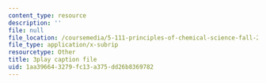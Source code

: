 ```yaml
---
content_type: resource
description: ''
file: null
file_location: /coursemedia/5-111-principles-of-chemical-science-fall-2008/1aa396643279fc13a375dd26b8369782_XxvD0Yh9qCM.srt
file_type: application/x-subrip
resourcetype: Other
title: 3play caption file
uid: 1aa39664-3279-fc13-a375-dd26b8369782
---
```

